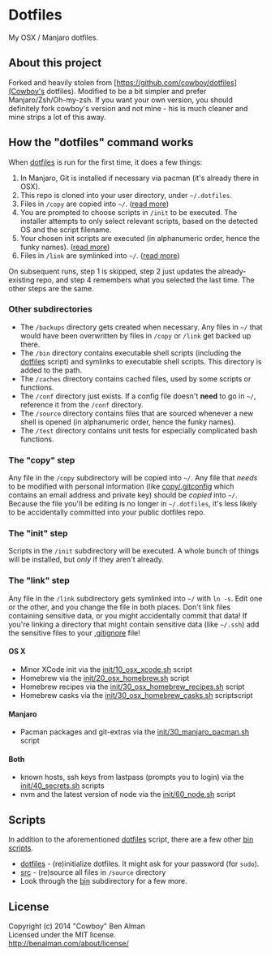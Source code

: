 # Dotfiles

My OSX / Manjaro dotfiles.

## About this project

Forked and heavily stolen from [https://github.com/cowboy/dotfiles](Cowboy's dotfiles). Modified to be a bit simpler and prefer Manjaro/Zsh/Oh-my-zsh. If you want your own version, you should definitely fork cowboy's version and not mine - his is much cleaner and mine strips a lot of this away.

[dotfiles]: bin/dotfiles

## How the "dotfiles" command works

When [dotfiles][dotfiles] is run for the first time, it does a few things:

1. In Manjaro, Git is installed if necessary via pacman (it's already there in OSX).
1. This repo is cloned into your user directory, under `~/.dotfiles`.
1. Files in `/copy` are copied into `~/`. ([read more](#the-copy-step))
1. You are prompted to choose scripts in `/init` to be executed. The installer attempts to only select relevant scripts, based on the detected OS and the script filename.
1. Your chosen init scripts are executed (in alphanumeric order, hence the funky names). ([read more](#the-init-step))
1. Files in `/link` are symlinked into `~/`. ([read more](#the-link-step))

On subsequent runs, step 1 is skipped, step 2 just updates the already-existing repo, and step 4 remembers what you selected the last time. The other steps are the same.

### Other subdirectories

* The `/backups` directory gets created when necessary. Any files in `~/` that would have been overwritten by files in `/copy` or `/link` get backed up there.
* The `/bin` directory contains executable shell scripts (including the [dotfiles][dotfiles] script) and symlinks to executable shell scripts. This directory is added to the path.
* The `/caches` directory contains cached files, used by some scripts or functions.
* The `/conf` directory just exists. If a config file doesn't **need** to go in `~/`, reference it from the `/conf` directory.
* The `/source` directory contains files that are sourced whenever a new shell is opened (in alphanumeric order, hence the funky names).
* The `/test` directory contains unit tests for especially complicated bash functions.

### The "copy" step
Any file in the `/copy` subdirectory will be copied into `~/`. Any file that _needs_ to be modified with personal information (like [copy/.gitconfig](copy/.gitconfig) which contains an email address and private key) should be _copied_ into `~/`. Because the file you'll be editing is no longer in `~/.dotfiles`, it's less likely to be accidentally committed into your public dotfiles repo.

### The "init" step
Scripts in the `/init` subdirectory will be executed. A whole bunch of things will be installed, but _only_ if they aren't already.

### The "link" step
Any file in the `/link` subdirectory gets symlinked into `~/` with `ln -s`. Edit one or the other, and you change the file in both places. Don't link files containing sensitive data, or you might accidentally commit that data! If you're linking a directory that might contain sensitive data (like `~/.ssh`) add the sensitive files to your [.gitignore](.gitignore) file!

#### OS X

* Minor XCode init via the [init/10_osx_xcode.sh](init/10_osx_xcode.sh) script
* Homebrew via the [init/20_osx_homebrew.sh](init/20_osx_homebrew.sh) script
* Homebrew recipes via the [init/30_osx_homebrew_recipes.sh](init/30_osx_homebrew_recipes.sh) script
* Homebrew casks via the [init/30_osx_homebrew_casks.sh](init/30_osx_homebrew_casks.sh) scriptscript

#### Manjaro
* Pacman packages and git-extras via the [init/30_manjaro_pacman.sh](init/30_manjaro_pacman.sh) script

#### Both
* known hosts, ssh keys from lastpass (prompts you to login) via the [init/40_secrets.sh](init/40_secrets.sh) scripts
* nvm and the latest version of node via the [init/60_node.sh](init/60_node.sh) script

## Scripts
In addition to the aforementioned [dotfiles][dotfiles] script, there are a few other [bin scripts](bin).

* [dotfiles][dotfiles] - (re)initialize dotfiles. It might ask for your password (for `sudo`).
* [src](link/.bashrc#L8-18) - (re)source all files in `/source` directory
* Look through the [bin](bin) subdirectory for a few more.

## License
Copyright (c) 2014 "Cowboy" Ben Alman  
Licensed under the MIT license.  
<http://benalman.com/about/license/>
